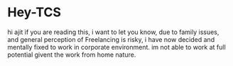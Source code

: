 # Hey-TCS

hi ajit if you are reading this, i want to let you know, due to family issues, and general perception of Freelancing is risky, i have now decided and mentally fixed to work in corporate environment. im not able to work at full potential givent the work from home nature.
